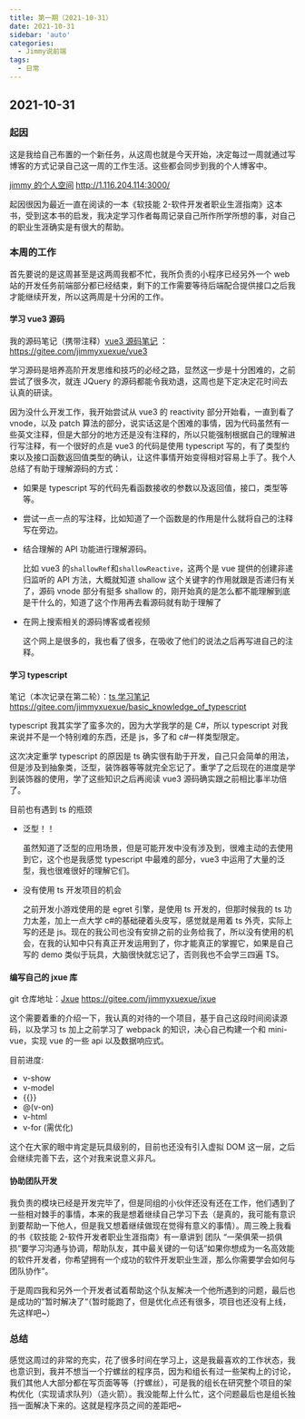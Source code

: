 ```yaml
---
title: 第一期（2021-10-31）
date: 2021-10-31
sidebar: 'auto'
categories:
  - Jimmy说前端
tags:
  - 日常
---
```


## 2021-10-31

### 起因

这是我给自己布置的一个新任务，从这周也就是今天开始，决定每过一周就通过写博客的方式记录自己这一周的工作生活。这些都会同步到我的个人博客中。

[jimmy 的个人空间](http://1.116.204.114:3000/) http://1.116.204.114:3000/

起因很因为最近一直在阅读的一本《软技能 2-软件开发者职业生涯指南》这本书，受到这本书的启发，我决定学习作者每周记录自己所作所学所想的事，对自己的职业生涯确实是有很大的帮助。

### 本周的工作

首先要说的是这周甚至是这两周我都不忙，我所负责的小程序已经另外一个 web 站的开发任务前端部分都已经结束，剩下的工作需要等待后端配合提供接口之后我才能继续开发，所以这两周是十分闲的工作。

#### 学习 vue3 源码

我的源码笔记（携带注释）[vue3 源码笔记](https://gitee.com/jimmyxuexue/vue3) ： https://gitee.com/jimmyxuexue/vue3

学习源码是培养高阶开发思维和技巧的必经之路，显然这一步是十分困难的，之前尝试了很多次，就连 JQuery 的源码都能令我劝退，这周也是下定决定花时间去认真的研读。

因为没什么开发工作，我开始尝试从 vue3 的 reactivity 部分开始看，一直到看了 vnode，以及 patch 算法的部分，说实话这是个困难的事情，因为代码虽然有一些英文注释，但是大部分的地方还是没有注释的，所以只能强制根据自己的理解进行写注释，有一个很好的点是 vue3 的代码是使用 typescript 写的，有了类型约束以及接口函数返回值类型的确认，让这件事情开始变得相对容易上手了。我个人总结了有助于理解源码的方式：

- 如果是 typescript 写的代码先看函数接收的参数以及返回值，接口，类型等等。

- 尝试一点一点的写注释，比如知道了一个函数是的作用是什么就将自己的注释写在旁边。

- 结合理解的 API 功能进行理解源码。

  比如 vue3 的`shallowRef`和`shallowReactive`，这两个是 vue 提供的创建非递归监听的 API 方法，大概就知道 shallow 这个关键字的作用就跟是否递归有关了，源码 vnode 部分有挺多 shallow 的，刚开始真的是怎么都不能理解到底是干什么的，知道了这个作用再去看源码就有助于理解了

- 在网上搜索相关的源码博客或者视频

  这个网上是很多的，我也看了很多，在吸收了他们的说法之后再写进自己的注释。

#### 学习 typescript

笔记（本次记录在第二轮）：[ts 学习笔记 ](https://gitee.com/jimmyxuexue/basic_knowledge_of_typescript) https://gitee.com/jimmyxuexue/basic_knowledge_of_typescript

typescript 我其实学了蛮多次的，因为大学我学的是 C#，所以 typescript 对我来说并不是一个特别难的东西，还是 js，多了和 c#一样类型限定。

这次决定重学 typescript 的原因是 ts 确实很有助于开发，自己只会简单的用法，但是涉及到抽象类，泛型，装饰器等等就完全忘记了。重学了之后现在的进度是学到装饰器的使用，学了这些知识之后再阅读 vue3 源码确实跟之前相比事半功倍了。

目前也有遇到 ts 的瓶颈

- 泛型！！

  虽然知道了泛型的应用场景，但是可能开发中没有涉及到，很难主动的去使用到它，这个也是我感觉 typescript 中最难的部分，vue3 中运用了大量的泛型，我也很难很好的理解它们。

- 没有使用 ts 开发项目的机会

  之前开发小游戏使用的是 egret 引擎，是使用 ts 开发的，但那时候我的 ts 功力太差，加上一点大学 c#的基础硬着头皮写，感觉就是用着 ts 外壳，实际上写的还是 js。现在的我公司也没有安排之前的业务给我了，所以没有使用的机会，在我的认知中只有真正开发运用到了，你才能真正的掌握它，如果是自己写的 demo 类似于玩具，大脑很快就忘记了，否则我也不会学三四遍 TS。

#### 编写自己的 jxue 库

git 仓库地址：[Jxue](https://gitee.com/jimmyxuexue/jxue) https://gitee.com/jimmyxuexue/jxue

这个需要着重的介绍一下，我认真的对待的一个项目，基于自己这段时间阅读源码，以及学习 ts 加上之前学习了 webpack 的知识，决心自己构建一个和 mini-vue，实现 vue 的一些 api 以及数据响应式。

目前进度:

- v-show
- v-model
- {{}}
- @(v-on)
- v-html
- v-for (需优化)

这个在大家的眼中肯定是玩具级别的，目前也还没有引入虚拟 DOM 这一层，之后会继续完善下去，这个对我来说意义非凡。

#### 协助团队开发

我负责的模块已经是开发完毕了，但是同组的小伙伴还没有还在工作，他们遇到了一些相对棘手的事情，本来的我是想着继续自己学习下去（是真的，我可能有意识到要帮助一下他人，但是我又想着继续做现在觉得有意义的事情）。周三晚上我看的书《软技能 2-软件开发者职业生涯指南》有一章讲到 团队 “一荣俱荣一损俱损“要学习沟通与协调，帮助队友，其中最关键的一句话”如果你想成为一名高效能的软件开发者，你希望拥有一个成功的软件开发职业生涯，那么你需要学会如何与团队协作“。

于是周四我和另外一个开发者试着帮助这个队友解决一个他所遇到的问题，最后也是成功的”暂时解决了“（暂时能跑了，但是优化点还有很多，项目也还没有上线，先这样吧~）

### 总结

感觉这周过的非常的充实，花了很多时间在学习上，这是我最喜欢的工作状态，我也意识到，我并不想当一个拧螺丝的程序员，因为和组长有过一些架构上的讨论，我们其他人大部分都在写页面等等（拧螺丝），可是我的组长在研究整个项目的架构优化（实现请求队列）（造火箭）。我没能帮上什么忙，这个问题最后也是组长独挡一面解决下来的。这就是程序员之间的差距吧~
